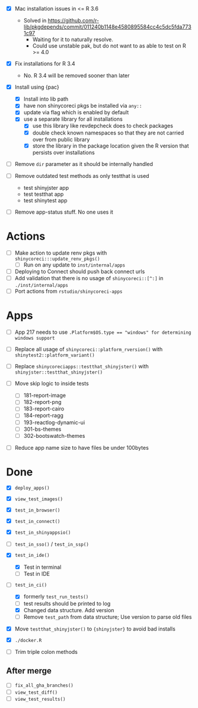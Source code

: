 
- [x] Mac installation issues in <= R 3.6
  * Solved in https://github.com/r-lib/pkgdepends/commit/011240b1148e4580895584cc4c5dc5fda7731c97
    * Waiting for it to naturally resolve.
    * Could use unstable pak, but do not want to as able to test on R >= 4.0
- [x] Fix installations for R 3.4
  * No. R 3.4 will be removed sooner than later

- [x] Install using {pac}
  - [x] Install into lib path
  - [x] have non shinycoreci pkgs be installed via `any::`
  - [x] update via flag which is enabled by default
  - [x] use a separate library for all installations
    - [x] use this library like revdepcheck does to check packages
    - [x] double check known namespaces so that they are not carried over from public library
    - [x] store the library in the package location given the R version that persists over installations

- [ ] Remove `dir` parameter as it should be internally handled

- [ ] Remove outdated test methods as only testthat is used
  * test shinyjster app
  * test testthat app
  * test shinytest app

- [ ] Remove app-status stuff. No one uses it


# Actions
- [ ] Make action to update renv pkgs with `shinycoreci:::update_renv_pkgs()`
  - [ ] Run on any update to `inst/internal/apps`
- [ ] Deploying to Connect should push back connect urls
- [ ] Add validation that there is no usage of `shinycoreci::[^:]` in `./inst/internal/apps`
- [ ] Port actions from `rstudio/shinycoreci-apps`

# Apps
- [ ] App 217 needs to use
  `.Platform$OS.type == "windows" for determining windows support`
- [ ] Replace all usage of `shinycoreci::platform_rversion()` with `shinytest2::platform_variant()`
- [ ] Replace `shinycoreciapps::testthat_shinyjster()` with `shinyjster::testthat_shinyjster()`

- [ ] Move skip logic to inside tests
  - [ ] 181-report-image
  - [ ] 182-report-png
  - [ ] 183-report-cairo
  - [ ] 184-report-ragg
  - [ ] 193-reactlog-dynamic-ui
  - [ ] 301-bs-themes
  - [ ] 302-bootswatch-themes

- [ ] Reduce app name size to have files be under 100bytes

# Done
- [x] `deploy_apps()`
- [x] `view_test_images()`
- [x] `test_in_browser()`
- [x] `test_in_connect()`
- [x] `test_in_shinyappsio()`
- [ ] `test_in_sso()` / `test_in_ssp()`
- [x] `test_in_ide()`
  - [x] Test in terminal
  - [ ] Test in IDE

- [ ] `test_in_ci()`
  - [x] formerly `test_run_tests()`
  - [ ] test results should be printed to log
  - [x] Changed data structure. Add version
  - [ ] Remove `test_path` from data structure; Use version to parse old files

- [x] Move `testthat_shinyjster()` to `{shinyjster}` to avoid bad installs


- [x] `./docker.R`
- [ ] Trim triple colon methods

## After merge
- [ ] `fix_all_gha_branches()`
- [ ] `view_test_diff()`
- [ ] `view_test_results()`
